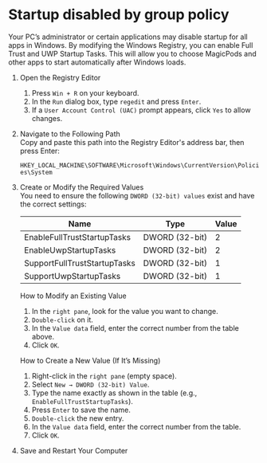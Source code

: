 # Startup disabled by group policy

Your PC’s administrator or certain applications may disable startup for all apps in Windows. By modifying the Windows Registry, you can enable Full Trust and UWP Startup Tasks. This will allow you to choose MagicPods and other apps to start automatically after Windows loads.

1. Open the Registry Editor  
    1. Press `Win + R` on your keyboard.  
    2. In the `Run` dialog box, type `regedit` and press `Enter`.  
    3. If a `User Account Control (UAC)` prompt appears, click `Yes` to allow changes.  
2. Navigate to the Following Path  
    Copy and paste this path into the Registry Editor's address bar, then press Enter:   
    
    `HKEY_LOCAL_MACHINE\SOFTWARE\Microsoft\Windows\CurrentVersion\Policies\System`

3. Create or Modify the Required Values  
    You need to ensure the following `DWORD (32-bit) values` exist and have the correct settings:

    | Name                         | Type           | Value |
    | ---------------------------- | -------------- | ----- |
    | EnableFullTrustStartupTasks  | DWORD (32-bit) | 2     |
    | EnableUwpStartupTasks        | DWORD (32-bit) | 2     |
    | SupportFullTrustStartupTasks | DWORD (32-bit) | 1     |
    | SupportUwpStartupTasks       | DWORD (32-bit) | 1     |

    How to Modify an Existing Value

    1. In the `right pane`, look for the value you want to change.  
    2. `Double-click` on it.  
    3. In the `Value data` field, enter the correct number from the table above.  
    4. Click `OK`.  

    How to Create a New Value (If It’s Missing)

    1. Right-click in the `right pane` (empty space).  
    2. Select `New → DWORD (32-bit) Value`.  
    3. Type the name exactly as shown in the table (e.g., `EnableFullTrustStartupTasks`).  
    4. Press `Enter` to save the name.  
    5. `Double-click` the new entry.  
    6. In the `Value data` field, enter the correct number from the table.  
    7. Click `OK`.  

4. Save and Restart Your Computer
